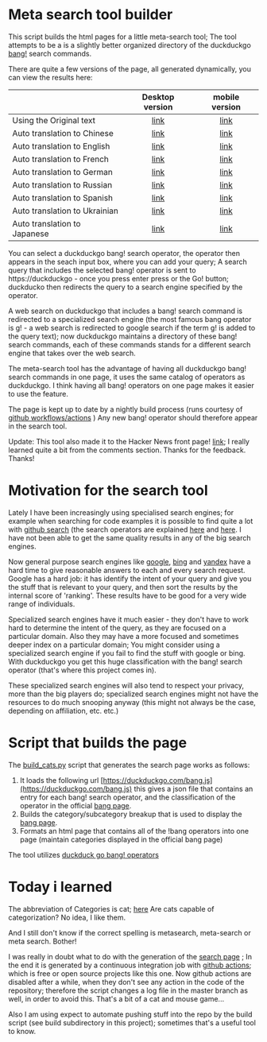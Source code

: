 # Meta search tool builder

This script builds the html pages for a little meta-search tool; The tool attempts to be a is a slightly better organized directory of the duckduckgo [bang!](https://duckduckgo.com/bang) search commands.

There are quite a few versions of the page, all generated dynamically, you can view the results here:


|                              | Desktop version | mobile version  |
|------------------------------|:---------------:|:---------------:|
|Using the Original text       | [link](https://mosermichael.github.io/duckduckbang/html/main.html)                | [link](https://mosermichael.github.io/duckduckbang/html/main_mobile.html)                | 
|Auto translation to Chinese   | [link](https://mosermichael.github.io/duckduckbang/html/main_zh.html)                | [link](https://mosermichael.github.io/duckduckbang/html/main_mobile_zh.html)                |
|Auto translation to English   | [link](https://mosermichael.github.io/duckduckbang/html/main_en.html)                | [link](https://mosermichael.github.io/duckduckbang/html/main_mobile_en.html)                |
|Auto translation to French    | [link](https://mosermichael.github.io/duckduckbang/html/main_fr.html)                | [link](https://mosermichael.github.io/duckduckbang/html/main_mobile_fr.html)                |
|Auto translation to German    | [link](https://mosermichael.github.io/duckduckbang/html/main_de.html)                | [link](https://mosermichael.github.io/duckduckbang/html/main_mobile_gr.html)                |
|Auto translation to Russian   | [link](https://mosermichael.github.io/duckduckbang/html/main_ru.html)                | [link](https://mosermichael.github.io/duckduckbang/html/main_mobile_ru.html)                |
|Auto translation to Spanish   | [link](https://mosermichael.github.io/duckduckbang/html/main_es.html)                | [link](https://mosermichael.github.io/duckduckbang/html/main_mobile_es.html)                |
|Auto translation to Ukrainian | [link](https://mosermichael.github.io/duckduckbang/html/main_uk.html)                | [link](https://mosermichael.github.io/duckduckbang/html/main_mobile_uk.html)                |
|Auto translation to Japanese  | [link](https://mosermichael.github.io/duckduckbang/html/main_ja.html)                | [link](https://mosermichael.github.io/duckduckbang/html/main_mobile_ja.html)                |


You can select a duckduckgo  bang! search operator, the operator then appears in the seach input box, where you can add your query; A search query that includes the selected bang! operator is sent to https://duckduckgo - once you press enter press or the Go! button; duckducko then redirects the query to a search engine specified by the operator.

A web search on duckduckgo that includes a bang! search command is redirected to a specialized search engine (the most famous bang operator is g! - a web search is redirected to google search if the term g! is added to the query text); now duckduckgo maintains a directory of these bang! search commands, each of these commands stands for a different search engine that takes over the web search.

The meta-search tool has the advantage of having all duckduckgo bang! search commands in one page, it uses the same catalog of operators as duckduckgo. I think having all bang! operators on one page makes it easier to use the feature.

The page is kept up to date by a nightly build process (runs courtesy of [github workflows/actions](https://docs.github.com/en/free-pro-team@latest/actions/learn-github-actions) ) Any new bang! operator should therefore appear in the search tool.

Update: This tool also made it to the Hacker News front page! [link](https://news.ycombinator.com/item?id=24618447); I really learned quite a bit from the comments section. Thanks for the feedback. Thanks!

# Motivation for the search tool 

Lately I have been increasingly using specialised search engines; for example when searching for code examples it is possible to find quite a lot with [github search](https://github.com/search/advanced) (the search operators are explained [here](https://docs.github.com/en/free-pro-team@latest/github/searching-for-information-on-github/searching-code) and [here](https://docs.github.com/en/github/searching-for-information-on-github/understanding-the-search-syntax). I have not been able to get the same quality results in any of the big search engines.

Now general purpose search engines like [google](https://google.com), [bing](https://bing.com) and [yandex](https://yandex.com/) have a hard time to give reasonable answers to each and every search request. Google has a hard job: it has identify the intent of your query and give you the stuff that is relevant to your query, and then sort the results by the internal score of 'ranking'. These results have to be good for a very wide range of individuals.

Specialized search engines have it much easier - they don't have to work hard to determine the intent of the query, as they are focused on a particular domain.  Also they may have a more focused and sometimes deeper index on a particular domain; You might consider using a specialized search engine if you fail to find the stuff with google or bing. With duckduckgo you get this huge classification with the bang! search operator (that's where this project comes in). 

These specialized search engines will also tend to respect your privacy, more than the big players do; specialized search engines might not have the resources to do much snooping anyway (this might not always be the case, depending on affiliation, etc. etc.)

# Script that builds the page

The [build_cats.py](https://github.com/MoserMichael/duckduckbang/blob/master/build_cats.py) script that generates the search page works as follows: 

1. It loads the following url [https://duckduckgo.com/bang.js](https://duckduckgo.com/bang.js) this gives a json file that contains an entry for each bang! search operator, and the classification of the operator in the official [bang page](https://duckduckgo.com/bang).
2. Builds the category/subcategory breakup that is used to display the [bang page](https://duckduckgo.com/bang).  
3. Formats an html page that contains all of the !bang operators into one page (maintain categories displayed in the official bang page)

The tool utilizes [duckduck go bang! operators](https://duckduckgo.com/bang)

# Today i learned

The abbreviation of Categories is cat; [here](https://writingexplained.org/english-abbreviations/category)
Are cats capable of categorization? No idea, I like them. 

And I still don't know if the correct spelling is metasearch, meta-search or meta search. Bother!

I was really in doubt what to do with the generation of the [search page](https://mosermichael.github.io/duckduckbang/html/main.html) ; 
In the end it is generated by a continuous integration job with [github actions](https://github.com/features/actions); which is free or open source projects like this one.
Now github actions are disabled after a while, when they don't see any action in the code of the repository; therefore the script changes a log file in the master branch as well, in order to avoid this. That's a bit of a cat and mouse game...

Also I am using expect to automate pushing stuff into the repo by the build script (see build subdirectory in this project); sometimes that's a useful tool to know.


